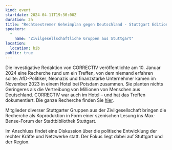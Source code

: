 ```yaml
---
kind: event
startdate: 2024-04-11T19:30:00Z
duration: 2h
title: "Rechtsextremer Geheimplan gegen Deutschland - Stuttgart Edition"
speakers:
  -
    name: "Zivilgesellschaftliche Gruppen aus Stuttgart"
location:
  location: bib
public: true
---
```

Die investigative Redaktion von CORRECTIV veröffentlichte am 10. Januar 2024 eine Recherche rund um ein Treffen, von dem niemand erfahren sollte: AfD-Politiker, Neonazis und finanzstarke Unternehmer kamen im November 2023 in einem Hotel bei Potsdam zusammen. Sie planten nichts Geringeres als die Vertreibung von Millionen von Menschen aus Deutschland. CORRECTIV war auch im Hotel – und hat das Treffen dokumentiert. Die ganze Recherche finden Sie [hier](https://correctiv.org/aktuelles/neue-rechte/2024/01/10/geheimplan-remigration-vertreibung-afd-rechtsextreme-november-treffen/).

Mitglieder diverser Stuttgarter Gruppen aus der Zivilgesellschaft bringen die Recherche als Koproduktion in Form einer szenischen Lesung ins Max-Bense-Forum der Stadtbibliothek Stuttgart.

Im Anschluss findet eine Diskussion über die politische Entwicklung der rechter Kräfte und Netzwerke statt. Der Fokus liegt dabei auf Stuttgart und der Region.
